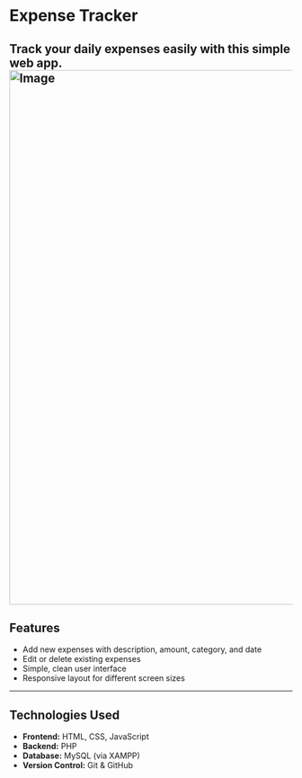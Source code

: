 # Expense Tracker

Track your daily expenses easily with this simple web app.  
<img width="1903" height="951" alt="Image" src="https://github.com/user-attachments/assets/50cecff0-75e7-4d2f-88bf-26bc3d4502e6" />
---

## Features
- Add new expenses with description, amount, category, and date
- Edit or delete existing expenses
- Simple, clean user interface
- Responsive layout for different screen sizes

---

## Technologies Used
- **Frontend:** HTML, CSS, JavaScript
- **Backend:** PHP
- **Database:** MySQL (via XAMPP)
- **Version Control:** Git & GitHub
